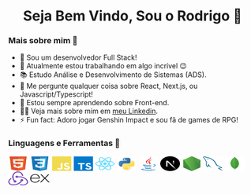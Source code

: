 <h1 align="center"> Seja Bem Vindo, Sou o Rodrigo 🙂 </h1>

<div> 
  
  <h3>Mais sobre mim 🧐</h3>
  
  <ul>
    <li>🔭 Sou um desenvolvedor Full Stack!</li>
    <li>🔭 Atualmente estou trabalhando em algo incrível 😉</li>
    <li>📚 Estudo Análise e Desenvolvimento de Sistemas (ADS).</li>
    <li>💬 Me pergunte qualquer coisa sobre React, Next.js, ou Javascript/Typescript!</li>
    <li>🌱 Estou sempre aprendendo sobre Front-end.</li>
    <li>👨‍💻 Veja mais sobre mim em <a href="https://www.linkedin.com/in/rodrineves/">meu Linkedin</a>.</li>
    <li>⚡ Fun fact: Adoro jogar Genshin Impact e sou fã de games de RPG!</li>
  </ul>
</div>

<h3>Linguagens e Ferramentas 🔨</h3>
<div>
  <img align="center" alt="Rodr-HTML" height="30" width="40" src="https://raw.githubusercontent.com/devicons/devicon/master/icons/html5/html5-original.svg">
  <img align="center" alt="Rodr-CSS" height="30" width="40" src="https://raw.githubusercontent.com/devicons/devicon/master/icons/css3/css3-original.svg">
  <img align="center" alt="Rodri-Js" height="30" width="40" src="https://raw.githubusercontent.com/devicons/devicon/master/icons/javascript/javascript-plain.svg">
  <img align="center" alt="Rodr-Ts" height="30" width="40" src="https://raw.githubusercontent.com/devicons/devicon/master/icons/typescript/typescript-plain.svg">
  <img align="center" alt="Rodr-React" height="30" width="40" src="https://raw.githubusercontent.com/devicons/devicon/master/icons/react/react-original.svg">
  <img align="center" alt="Rodr-Python" height="30" width="40" src="https://raw.githubusercontent.com/devicons/devicon/master/icons/python/python-original.svg">
  <img align="center" alt="Rodr-Java" height="30" width="40" src="https://raw.githubusercontent.com/devicons/devicon/master/icons/java/java-original.svg">
  <img align="center" alt="Rodr-NextJS" height="30" width="40" src="https://raw.githubusercontent.com/devicons/devicon/master/icons/nextjs/nextjs-original.svg">
  <img align="center" alt="Rodr-Node" height="30" width="40" src="https://raw.githubusercontent.com/devicons/devicon/master/icons/nodejs/nodejs-original.svg">
<img align="center" alt="Rodr-MySQL" height="30" width="40" src="https://raw.githubusercontent.com/devicons/devicon/master/icons/mysql/mysql-original.svg">

<!-- Ícone do MongoDB -->
<img align="center" alt="Rodr-MongoDB" height="30" width="40" src="https://raw.githubusercontent.com/devicons/devicon/master/icons/mongodb/mongodb-original.svg">

<!-- Ícone do Redux -->
<img align="center" alt="Rodr-Redux" height="30" width="40" src="https://raw.githubusercontent.com/devicons/devicon/master/icons/redux/redux-original.svg">

<!-- Ícone do Express.js -->
<img align="center" alt="Rodr-Express" height="30" width="40" src="https://raw.githubusercontent.com/devicons/devicon/master/icons/express/express-original.svg">





</div>






